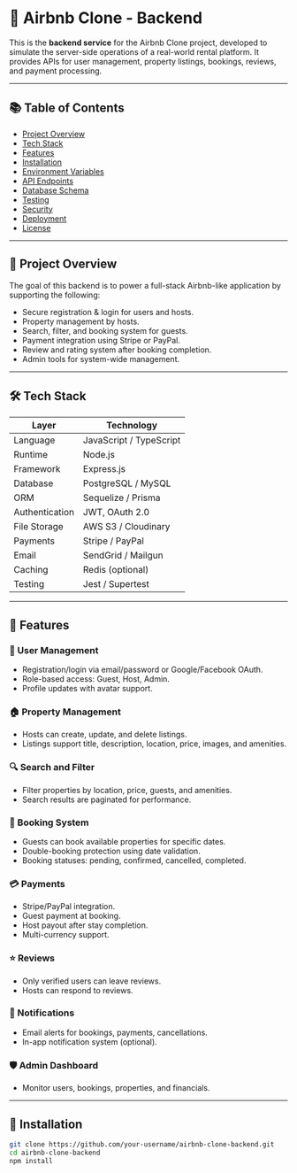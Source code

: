 # 🏡 Airbnb Clone - Backend

This is the **backend service** for the Airbnb Clone project, developed to simulate the server-side operations of a real-world rental platform. It provides APIs for user management, property listings, bookings, reviews, and payment processing.

---

## 📚 Table of Contents

- [Project Overview](#project-overview)
- [Tech Stack](#tech-stack)
- [Features](#features)
- [Installation](#installation)
- [Environment Variables](#environment-variables)
- [API Endpoints](#api-endpoints)
- [Database Schema](#database-schema)
- [Testing](#testing)
- [Security](#security)
- [Deployment](#deployment)
- [License](#license)

---

## 🚀 Project Overview

The goal of this backend is to power a full-stack Airbnb-like application by supporting the following:
- Secure registration & login for users and hosts.
- Property management by hosts.
- Search, filter, and booking system for guests.
- Payment integration using Stripe or PayPal.
- Review and rating system after booking completion.
- Admin tools for system-wide management.

---

## 🛠️ Tech Stack

| Layer         | Technology               |
|---------------|---------------------------|
| Language       | JavaScript / TypeScript   |
| Runtime        | Node.js                   |
| Framework      | Express.js                |
| Database       | PostgreSQL / MySQL        |
| ORM            | Sequelize / Prisma        |
| Authentication | JWT, OAuth 2.0            |
| File Storage   | AWS S3 / Cloudinary       |
| Payments       | Stripe / PayPal           |
| Email          | SendGrid / Mailgun        |
| Caching        | Redis (optional)          |
| Testing        | Jest / Supertest          |

---

## 🌟 Features

### 👤 User Management
- Registration/login via email/password or Google/Facebook OAuth.
- Role-based access: Guest, Host, Admin.
- Profile updates with avatar support.

### 🏠 Property Management
- Hosts can create, update, and delete listings.
- Listings support title, description, location, price, images, and amenities.

### 🔍 Search and Filter
- Filter properties by location, price, guests, and amenities.
- Search results are paginated for performance.

### 📅 Booking System
- Guests can book available properties for specific dates.
- Double-booking protection using date validation.
- Booking statuses: pending, confirmed, cancelled, completed.

### 💳 Payments
- Stripe/PayPal integration.
- Guest payment at booking.
- Host payout after stay completion.
- Multi-currency support.

### ⭐ Reviews
- Only verified users can leave reviews.
- Hosts can respond to reviews.

### 🔔 Notifications
- Email alerts for bookings, payments, cancellations.
- In-app notification system (optional).

### 🛡️ Admin Dashboard
- Monitor users, bookings, properties, and financials.

---

## 🧰 Installation

```bash
git clone https://github.com/your-username/airbnb-clone-backend.git
cd airbnb-clone-backend
npm install
